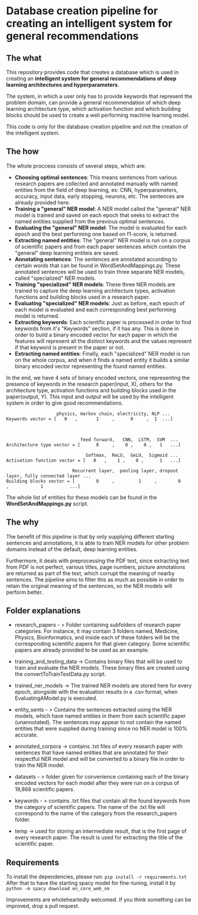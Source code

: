 # Database creation pipeline for creating an intelligent system for general recommendations
## The what
This repository provides code that creates a database which is used in creating an
**intelligent system for general recommendations of deep learning architectures and 
hyperparameters**.

The system, in which a user only has to provide keywords that represent the problem domain,
can provide a general recommendation of which deep learning architecture
type, which activation function and which building blocks should be used to create 
a well performing machine learning model.

This code is only for the database creation pipeline and not the creation of the 
intelligent system.

## The how
The whole proccess consists of several steps, which are:
- **Choosing optimal sentences**: This means sentences from various research papers
  are collected and annotated manually with named entities from the field of deep learning,
  ex: CNN, hyperparameters, accuracy, input data, early stopping, neurons, etc. The sentences are
  already provided here.
- **Training a "general" NER model**: A NER model called the "general" NER model is trained
and saved on each epoch that seeks to extract the named entities supplied from the previous optimal sentences.
- **Evaluating the "general" NER model**: The model is evaluated for each epoch and the best performing
one based on f1-score, is returned.
- **Extracting named entities**: The "general" NER model is run on a corpus of scientific papers
and from each paper sentences which contain the "general" deep learning entiteis are saved.
- **Annotating sentences**: The sentences are annotated according to certain words that can
be found in WordSetAndMappings.py. These annotated sentences will be used to train three
separate NER models, called "specialized" NER models.
- **Training "specialized" NER  models**: These three NER models are trained to capture
the deep learning architecture types, activation functions and building blocks used in a research paper.
- **Evaluating "specialized" NER models**: Just as before, each epoch of each model is evaluated
and each corresponding best performing model is returned.
- **Extracting keywords**: Each scientific paper is processed in order to find keywords from
it's "Keywords" section, if it has any. This is done in order to build a binary encoded vector
for each paper in which the features will represent all the distinct keywords and the values represent
if that keyword is present in the paper or not.
- **Extracting named entities**: Finally, each "specialized" NER model is run on the whole
corpus, and when it finds a named entity it builds a similar binary encoded vector representing
the found named entities.
  
In the end, we have 4 sets of binary encoded vectors, one representing the presence of keywords
in the research paper(input, X), others for the architecture type, activation functions and building blocks
used in the paper(output, Y). This input and output will be used by the intelligent system
in order to give good recommendations.

```
                   physics, markov chain, electricity, NLP ...
Keywords vector = [   0   ,       1     ,      0     ,  1  ...]



                            feed forward,   CNN,  LSTM,  SVM  ...
Architecture type vector = [      0     ,    0 ,    0 ,   1   ...]

                              Softmax,  ReLU,  GeLU,  Sigmoid ...
Activation function vector = [   0   ,    1 ,    0 ,      1   ...]

                         Recurrent layer,  pooling layer, dropout layer, fully connected layer ...
Building blocks vector = [        0     ,         1     ,        0     ,            1          ...]
```
The whole list of entities for these models can be found in the **WordSetAndMappings.py** script.

## The why
The benefit of this pipeline is that by only supplying different starting sentences
and annotations, it is able to train NER models for other problem domains instead of the
default, deep learning entities.

Furthermore, it deals with preprocessing the PDF text, since extracting text from PDF
is not perfect, various titles, page numbers, picture annotations are returned as part of 
the text, which corrupt the meaning of nearby sentences. The pipeline aims to filter this
as much as possible in order to retain the original meaning of the sentences, so the NER models
will perform better.

 ## Folder explanations
- research_papers - > Folder containing subfolders of research paper categories. For instance, it
  may contain 3 folders named, Medicine, Physics, Bioinformatics, and inside each of these folders will
  be the corresponding scientific papers for that given category. Some scientific papers are already provided
  to be used as an example.
  
- training_and_testing_data -> Contains binary files that will be used to train and evaluate the NER models.
These binary files are created using the convertToTrainTestData.py script.
  
- trained_ner_models -> The trained NER models are stored here for every epoch, alongside with the evaluation
results in a .csv format, when EvaluatingAModel.py is executed.
  
- entity_sents - > Contains the sentences extracted using the NER models, which have named entities in them
  from each scientific paper (unannotated). The sentences may appear to not contain the named entities that
  were supplied during training since no NER model is 100% accurate.
  
- annotated_corpora -> contains .txt files of every research paper with sentences that have named
  entities that are annotated for their respectful NER model and will be converted to a binary file
  in order to train the NER model.
  
- datasets - > folder given for convenience containing each of the binary encoded vectors for each model
  after they were run on a corpus of 19,868 scientific papers.
  
- keywords - > contains .txt files that contain all the found keywords from the category of scientific papers.
  The name of the .txt file will correspond to the name of the category from the research_papers folder.
  
- temp -> used for storing an intermediate result, that is the first page of every research paper.
The result is used for extracting the title of the scientific paper.

## Requirements
To install the dependencies, please run:
`pip install -r requirements.txt`
After that to have the starting spacy model for fine-tuning, install it by
`python -m spacy download en_core_web_sm`
  
Improvements are wholeheartedly welcomed. If you think something can be improved, drop a pull request.
